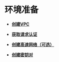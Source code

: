 # 环境准备<a name="cce_02_0099"></a>

-   **[创建VPC](创建VPC.md)**  

-   **[获取请求认证](获取请求认证.md)**  

-   **[创建高速网络（可选）](创建高速网络（可选）.md)**  

-   **[创建密钥对](创建密钥对.md)**  


